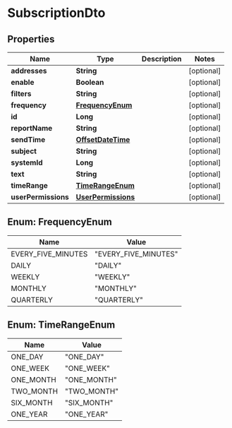 # SubscriptionDto

## Properties
| Name                | Type                                      | Description | Notes      |
| ------------------- | ----------------------------------------- | ----------- | ---------- |
| **addresses**       | **String**                                |             | [optional] |
| **enable**          | **Boolean**                               |             | [optional] |
| **filters**         | **String**                                |             | [optional] |
| **frequency**       | [**FrequencyEnum**](#FrequencyEnum)       |             | [optional] |
| **id**              | **Long**                                  |             | [optional] |
| **reportName**      | **String**                                |             | [optional] |
| **sendTime**        | [**OffsetDateTime**](OffsetDateTime.md)   |             | [optional] |
| **subject**         | **String**                                |             | [optional] |
| **systemId**        | **Long**                                  |             | [optional] |
| **text**            | **String**                                |             | [optional] |
| **timeRange**       | [**TimeRangeEnum**](#TimeRangeEnum)       |             | [optional] |
| **userPermissions** | [**UserPermissions**](UserPermissions.md) |             | [optional] |

<a name="FrequencyEnum"></a>
## Enum: FrequencyEnum
| Name               | Value                          |
| ------------------ | ------------------------------ |
| EVERY_FIVE_MINUTES | &quot;EVERY_FIVE_MINUTES&quot; |
| DAILY              | &quot;DAILY&quot;              |
| WEEKLY             | &quot;WEEKLY&quot;             |
| MONTHLY            | &quot;MONTHLY&quot;            |
| QUARTERLY          | &quot;QUARTERLY&quot;          |

<a name="TimeRangeEnum"></a>
## Enum: TimeRangeEnum
| Name      | Value                 |
| --------- | --------------------- |
| ONE_DAY   | &quot;ONE_DAY&quot;   |
| ONE_WEEK  | &quot;ONE_WEEK&quot;  |
| ONE_MONTH | &quot;ONE_MONTH&quot; |
| TWO_MONTH | &quot;TWO_MONTH&quot; |
| SIX_MONTH | &quot;SIX_MONTH&quot; |
| ONE_YEAR  | &quot;ONE_YEAR&quot;  |
